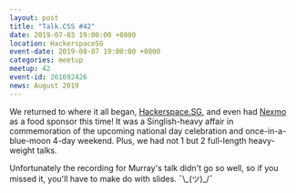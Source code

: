 ```yaml
---
layout: post
title: "Talk.CSS #42"
date: 2019-07-03 19:00:00 +0800
location: HackerspaceSG
event-date: 2019-08-07 19:00:00 +0800
categories: meetup
meetup: 42
event-id: 261692426
news: August 2019
---
```

We returned to where it all began, [Hackerspace.SG](https://hackerspace.sg/), and even had [Nexmo](https://developer.nexmo.com/) as a food sponsor this time! It was a Singlish-heavy affair in commemoration of the upcoming national day celebration and once-in-a-blue-moon 4-day weekend. Plus, we had not 1 but 2 full-length heavy-weight talks.

Unfortunately the recording for Murray's talk didn't go so well, so if you missed it, you'll have to make do with slides. <span class="o-kaomoji">¯\\\_(ツ)_/¯</span>